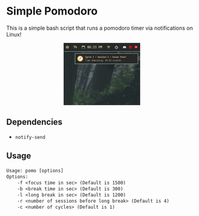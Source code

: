 # Simple Pomodoro
This is a simple bash script that runs a pomodoro timer via notifications on Linux!

<center>
<img src="https://github.com/prayag2/pomo/blob/main/0.png" style="width: 40%;">
</center>

## Dependencies
- `notify-send`

## Usage
```
Usage: pomo [options]
Options:
	-f <focus time in sec> (Default is 1500)
	-b <break time in sec> (Default is 300)
	-l <long break in sec> (Default is 1200)
	-r <number of sessions before long break> (Default is 4)
	-c <number of cycles> (Default is 1)
```
